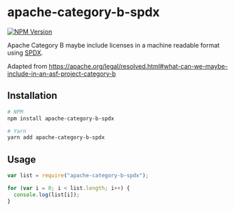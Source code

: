 # apache-category-b-spdx

[![NPM Version](https://img.shields.io/npm/v/apache-category-b-spdx.svg)](https://www.npmjs.com/package/apache-category-b-spdx)

Apache Category B maybe include licenses in a machine readable format using [SPDX](https://spdx.org).

Adapted from <https://apache.org/legal/resolved.html#what-can-we-maybe-include-in-an-asf-project-category-b>

## Installation

```sh
# NPM
npm install apache-category-b-spdx

# Yarn
yarn add apache-category-b-spdx
```

## Usage

```js
var list = require("apache-category-b-spdx");

for (var i = 0; i < list.length; i++) {
  console.log(list[i]);
}
```
